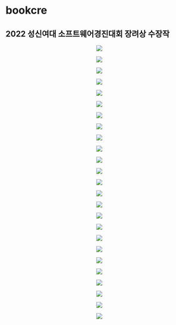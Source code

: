 # bookcre
<h2>2022 성신여대 소프트웨어경진대회 장려상 수장작</h2>

<p align="center">
  <img src="https://github.com/Im-suhyeon/bookcre/assets/100345983/33a1cf50-680f-45d5-8efc-c001db2dbd96">
</p>

<p align="center">
  <img src="https://github.com/Im-suhyeon/bookcre/assets/100345983/d691e3fe-402b-4081-856a-d81edaa09bd8">
</p>

<p align="center">
  <img src="https://github.com/Im-suhyeon/bookcre/assets/100345983/b8c7911c-32b6-4b33-8da9-08153b00b0bc">
</p>

<p align="center">
  <img src="https://github.com/Im-suhyeon/bookcre/assets/100345983/2fd9d8e7-4191-4674-b369-58de80e00150">
</p>

<p align="center">
  <img src="https://github.com/Im-suhyeon/bookcre/assets/100345983/9c963450-30b2-42d7-9a9c-04e2752d5f31">
</p>

<p align="center">
  <img src="https://github.com/Im-suhyeon/bookcre/assets/100345983/80f9d6f9-4b37-408b-b22c-23b02d04581c">
</p>

<p align="center">
  <img src="https://github.com/Im-suhyeon/bookcre/assets/100345983/baf27147-a258-455e-81dc-92629c983bac">
</p>

<p align="center">
  <img src="https://github.com/Im-suhyeon/bookcre/assets/100345983/c3d96458-e5f3-463b-ad48-3dd81d329b92">
</p>

<p align="center">
  <img src="https://github.com/Im-suhyeon/bookcre/assets/100345983/9aed0107-9939-43cf-baa2-75dc506ff195">
</p>

<p align="center">
  <img src="https://github.com/Im-suhyeon/bookcre/assets/100345983/f5b9c199-d72d-4f2a-95b2-7ee00e5946b0">
</p>

<p align="center">
  <img src="https://github.com/Im-suhyeon/bookcre/assets/100345983/cbfa7faa-88c1-43f2-b17b-8348e0622139">
</p>

<p align="center">
  <img src="https://github.com/Im-suhyeon/bookcre/assets/100345983/f4b23462-b830-4804-b451-d6dfb4abc8d3">
</p>

<p align="center">
  <img src="https://github.com/Im-suhyeon/bookcre/assets/100345983/316de236-b075-4841-bc54-79127fd8fec2">
</p>

<p align="center">
  <img src="https://github.com/Im-suhyeon/bookcre/assets/100345983/172fda7e-c0db-4bf4-832c-004e8cc68bb1">
</p>

<p align="center">
  <img src="https://github.com/Im-suhyeon/bookcre/assets/100345983/82a2810a-0b3f-4752-8a91-8a5c59ac5bee">
</p>

<p align="center">
  <img src="https://github.com/Im-suhyeon/bookcre/assets/100345983/84edc9f1-7e69-4d70-847d-c97e1ac32646">
</p>

<p align="center">
  <img src="https://github.com/Im-suhyeon/bookcre/assets/100345983/f25aedd6-9cdc-451c-933b-347a9ceeb427">
</p>

<p align="center">
  <img src="https://github.com/Im-suhyeon/bookcre/assets/100345983/5fa20e3d-af66-469b-a10f-3278a96670f0">
</p>

<p align="center">
  <img src="https://github.com/Im-suhyeon/bookcre/assets/100345983/2379fabc-fca1-4200-91f4-07a06b8eb4fb">
</p>

<p align="center">
  <img src="https://github.com/Im-suhyeon/bookcre/assets/100345983/4219131c-dc55-42e5-b874-2f1c74678802">
</p>

<p align="center">
  <img src="https://github.com/Im-suhyeon/bookcre/assets/100345983/880b7d81-1ae3-4067-8dd9-864284969dd3">
</p>

<p align="center">
  <img src="https://github.com/Im-suhyeon/bookcre/assets/100345983/083c4ec4-e8bf-4fac-8124-7200f97d9b63">
</p>

<p align="center">
  <img src="https://github.com/Im-suhyeon/bookcre/assets/100345983/5156477a-c2ca-4c5f-ba60-b0ad20ae7edf">
</p>

<p align="center">
  <img src="https://github.com/Im-suhyeon/bookcre/assets/100345983/2b49391b-a4e8-4b58-a112-c32e292bd609">
</p>

<p align="center">
  <img src="https://github.com/Im-suhyeon/bookcre/assets/100345983/c37978fa-bce7-40a0-b435-8338edec0458">
</p>

